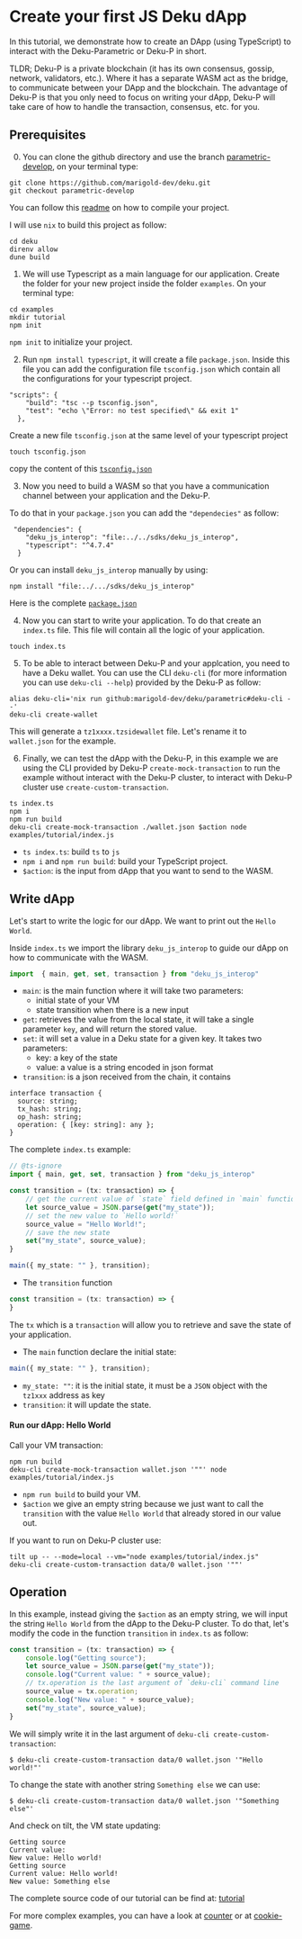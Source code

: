 # Create your first JS Deku dApp

In this tutorial, we demonstrate how to create an DApp (using TypeScript) to interact with the Deku-Parametric or Deku-P in short.

TLDR;
Deku-P is a private blockchain (it has its own consensus, gossip, network, validators, etc.). Where it has a separate WASM act as the bridge, to communicate between your DApp and the blockchain. The advantage of Deku-P is that you only need to focus on writing your dApp, Deku-P will take care of how to handle the transaction, consensus, etc. for you.

## Prerequisites

0. You can clone the github directory and use the branch [parametric-develop](https://github.com/marigold-dev/deku/tree/parametric-develop), on your terminal type:

```
git clone https://github.com/marigold-dev/deku.git 
git checkout parametric-develop
```

You can follow this [readme](https://github.com/marigold-dev/deku/tree/parametric) on how to compile your project.

I will use `nix` to build this project as follow:

```
cd deku
direnv allow
dune build
```

1. We will use Typescript as a main language for our application. Create the folder for your new project inside the folder `examples`.  On your terminal type:

```
cd examples
mkdir tutorial
npm init
```

`npm init` to initialize your project.

2. Run `npm install typescript`, it will create a file `package.json`. 
Inside this file you can add the configuration file `tsconfig.json` which contain all the configurations for your typescript project.

```
"scripts": {
    "build": "tsc --p tsconfig.json",
    "test": "echo \"Error: no test specified\" && exit 1"
  },
```

Create a new file `tsconfig.json` at the same level of your typescript project

```
touch tsconfig.json
```

copy the content of this [`tsconfig.json`](https://github.com/marigold-dev/deku/blob/cookie-game/examples/tutorial/tsconfig.json)


3. Now you need to build a WASM so that you have a communication channel between your application and the Deku-P. 

To do that in your `package.json` you can add the `"dependecies"` as follow:

```
 "dependencies": {
    "deku_js_interop": "file:../../sdks/deku_js_interop",
    "typescript": "^4.7.4"
  }
```

Or you can install `deku_js_interop` manually by using:

```
npm install "file:../.../sdks/deku_js_interop"
```

Here is the complete [`package.json`](https://github.com/marigold-dev/deku/blob/cookie-game/examples/tutorial/package.json)


4. Now you can start to write your application. To do that create an `index.ts` file. This file will contain all the logic of your application.

```
touch index.ts
```

5. To be able to interact between Deku-P and your applcation, you need to have a Deku wallet. You can use the CLI `deku-cli` (for more information you can use `deku-cli --help`) provided by the Deku-P as follow:

```
alias deku-cli='nix run github:marigold-dev/deku/parametric#deku-cli --'
deku-cli create-wallet
```

This will generate a `tz1xxxx.tzsidewallet` file. Let's rename it to `wallet.json` for the example.

6. Finally, we can test the dApp with the Deku-P, in this example we are using the CLI provided by Deku-P `create-mock-transaction` to run the example without interact with the Deku-P cluster, to interact with Deku-P cluster use `create-custom-transaction`. 

```
ts index.ts
npm i
npm run build
deku-cli create-mock-transaction ./wallet.json $action node examples/tutorial/index.js
```

- `ts index.ts`: build `ts` to `js`
- `npm i` and `npm run build`: build your TypeScript project.
- `$action`: is the input from dApp that you want to send to the WASM.

## Write dApp

Let's start to write the logic for our dApp. We want to print out the `Hello World`.

Inside `index.ts` we import the library `deku_js_interop` to guide our dApp on how to communicate with the WASM.


```typescript
import  { main, get, set, transaction } from "deku_js_interop"
```

- `main`: is the main function where it will take two parameters: 
  + initial state of your VM 
  + state transition when there is a new input
- `get`: retrieves the value from the local state, it will take a single parameter `key`, and will return the stored value.
- `set`: it will set a value  in a Deku state for a given key. It takes two parameters:
  + key: a key of the state
  + value: a value is a string encoded in json format
- `transition`: is a json received from the chain, it contains
```
interface transaction {
  source: string;
  tx_hash: string;
  op_hash: string;
  operation: { [key: string]: any };
}
```

The complete `index.ts` example:

```typescript
// @ts-ignore
import { main, get, set, transaction } from "deku_js_interop"

const transition = (tx: transaction) => {
    // get the current value of `state` field defined in `main` function
    let source_value = JSON.parse(get("my_state"));
    // set the new value to `Hello world!`
    source_value = "Hello World!";
    // save the new state
    set("my_state", source_value);
}

main({ my_state: "" }, transition);
```

- The `transition` function

```typescript
const transition = (tx: transaction) => {
}
```

The `tx` which is a `transaction` will allow you to retrieve and save the state of your application.


- The `main` function declare the initial state:
```typescript
main({ my_state: "" }, transition);
```

- `my_state: ""`: it is the initial state, it must be a `JSON` object with the `tz1xxx` address as key
- `transition`: it will update the state.

#### Run our dApp: Hello World

Call your VM transaction:

```
npm run build
deku-cli create-mock-transaction wallet.json '""' node examples/tutorial/index.js
```

- `npm run build` to build your VM.
- `$action` we give an empty string because we just want to call the `transition` with the value `Hello World` that already stored in our value out.

If you want to run on Deku-P cluster use:

```
tilt up -- --mode=local --vm="node examples/tutorial/index.js"
deku-cli create-custom-transaction data/0 wallet.json '""'
```

## Operation
In this example, instead giving the `$action` as an empty string, we will input the string `Hello World` from the dApp to the Deku-P cluster. To do that, let's modify the code in the function `transition` in `index.ts` as follow:

```typescript
const transition = (tx: transaction) => {
    console.log("Getting source");
    let source_value = JSON.parse(get("my_state"));
    console.log("Current value: " + source_value);
    // tx.operation is the last argument of `deku-cli` command line
    source_value = tx.operation;
    console.log("New value: " + source_value);
    set("my_state", source_value);
}
```

We will simply write it in the last argument of `deku-cli create-custom-transaction`:

```shell script
$ deku-cli create-custom-transaction data/0 wallet.json '"Hello world!"'
```

To change the state with another string `Something else` we can use:

```shell script
$ deku-cli create-custom-transaction data/0 wallet.json '"Something else"'
```

And check on tilt, the VM state updating:
```
Getting source
Current value:
New value: Hello world!
Getting source
Current value: Hello world!
New value: Something else
```

The complete source code of our tutorial can be find at: [tutorial](https://github.com/marigold-dev/deku/tree/cookie-game/examples/tutorial)

For more complex examples, you can have a look at [counter](https://github.com/marigold-dev/deku/tree/cookie-game/examples/ts-counter) or at [cookie-game](https://github.com/marigold-dev/deku/tree/cookie-game/examples/cookie-game).